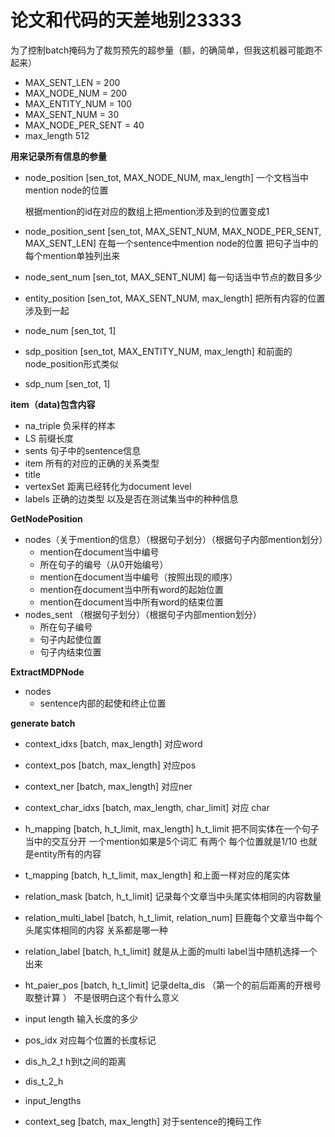 # 论文和代码的天差地别23333

为了控制batch掩码为了裁剪预先的超参量（额，的确简单，但我这机器可能跑不起来）

- MAX_SENT_LEN = 200
- MAX_NODE_NUM = 200
- MAX_ENTITY_NUM = 100
- MAX_SENT_NUM = 30
- MAX_NODE_PER_SENT = 40
- max_length 512





**用来记录所有信息的参量**

- node_position            [sen_tot, MAX_NODE_NUM, max_length]  一个文档当中mention node的位置 

  根据mention的id在对应的数组上把mention涉及到的位置变成1

- node_position_sent   [sen_tot, MAX_SENT_NUM, MAX_NODE_PER_SENT, MAX_SENT_LEN]   在每一个sentence中mention node的位置  把句子当中的每个mention单独列出来

- node_sent_num         [sen_tot, MAX_SENT_NUM]    每一句话当中节点的数目多少

- entity_position           [sen_tot, MAX_SENT_NUM, max_length]      把所有内容的位置涉及到一起

- node_num                  [sen_tot, 1]

- sdp_position              [sen_tot, MAX_ENTITY_NUM, max_length]   和前面的node_position形式类似

- sdp_num                    [sen_tot, 1] 



**item（data)包含内容**

- na_triple 负采样的样本
- LS  前缀长度
- sents 句子中的sentence信息
- item  所有的对应的正确的关系类型
- title
- vertexSet  距离已经转化为document level 
- labels 正确的边类型 以及是否在测试集当中的种种信息



**GetNodePosition**

- nodes（关于mention的信息）（根据句子划分）（根据句子内部mention划分）
  - mention在document当中编号
  - 所在句子的编号（从0开始编号）
  - mention在document当中编号（按照出现的顺序）
  - mention在document当中所有word的起始位置
  - mention在document当中所有word的结束位置
- nodes_sent   （根据句子划分）（根据句子内部mention划分）
  - 所在句子编号
  - 句子内起使位置
  - 句子内结束位置



**ExtractMDPNode**

- nodes
  - sentence内部的起使和终止位置



**generate batch**

- context_idxs  [batch, max_length]           对应word
- context_pos   [batch, max_length]         对应pos
- context_ner  [batch, max_length]          对应ner
- context_char_idxs  [batch, max_length, char_limit]     对应 char
- h_mapping    [batch, h_t_limit, max_length]        h_t_limit 把不同实体在一个句子当中的交互分开   一个mention如果是5个词汇  有两个  每个位置就是1/10 也就是entity所有的内容
- t_mapping    [batch, h_t_limit, max_length]  和上面一样对应的尾实体
- relation_mask  [batch, h_t_limit]    记录每个文章当中头尾实体相同的内容数量
- relation_multi_label   [batch, h_t_limit, relation_num]    巨鹿每个文章当中每个头尾实体相同的内容 关系都是哪一种
- relation_label  [batch, h_t_limit]   就是从上面的multi label当中随机选择一个出来
- ht_paier_pos   [batch, h_t_limit]  记录delta_dis （第一个的前后距离的开根号取整计算 ） 不是很明白这个有什么意义
- input length   输入长度的多少

- pos_idx   对应每个位置的长度标记
- dis_h_2_t    h到t之间的距离
- dis_t_2_h
- input_lengths
- context_seg  [batch, max_length]   对于sentence的掩码工作

























